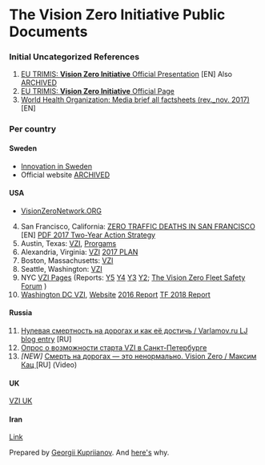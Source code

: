 # The Vision Zero Initiative Public Documents

### Initial Uncategorized References

1. [EU TRIMIS: **Vision Zero Initiative** Official Presentation](https://trimis.ec.europa.eu/sites/default/files/project/documents/vzi_presentation_long.pdf) [EN] Also [ARCHIVED](https://web.archive.org/web/20150918050037/visionzeroinitiative.com/PublicDownloads/Presentations/Long%20presentation%20(1.6MB).pdf)
2. [EU TRIMIS: **Vision Zero Initiative** Official Page](https://trimis.ec.europa.eu/project/vision-zero-initiative)
3. [World Health Organization: Media brief all factsheets (rev._nov. 2017)](https://www.who.int/violence_injury_prevention/publications/road_traffic/Media_brief_all_factsheets_web_rev_nov_2017.pdf) [EN]

### Per country

#### Sweden

* [Innovation in Sweden](https://sweden.se/business/innovation-in-sweden)
* Official website [ARCHIVED](https://web.archive.org/web/20180730071410/http://www.visionzeroinitiative.com/)

#### USA

* [VisionZeroNetwork.ORG](https://visionzeronetwork.org/)

4. San Francisco, California: [ZERO TRAFFIC DEATHS IN SAN FRANCISCO](https://www.visionzerosf.org/) [EN] [PDF 2017 Two-Year Action Strategy](https://www.sfmta.com/sites/default/files/reports-and-documents/2017/12/vision-zero-action-strategy-final.pdf)
5. Austin, Texas: [VZI](https://austintexas.gov/department/vision-zero), [Prorgams](https://austintexas.gov/page/programs-and-initiatives)
6. Alexandria, Virginia: [VZI](https://www.alexandriava.gov/VisionZero) [2017 PLAN](https://www.alexandriava.gov/uploadedFiles/tes/info/Vision%20Zero%20Action%20Plan%20Final_12012017.pdf)
7. Boston, Massachusetts: [VZI](https://www.boston.gov/transportation/vision-zero)
8. Seattle, Washington: [VZI](https://www.seattle.gov/visionzero)
9. NYC [VZI Pages](https://www1.nyc.gov/content/visionzero/pages/) (Reports: [Y5](https://www1.nyc.gov/assets/visionzero/downloads/pdf/vision-zero-year-5-report.pdf) [Y4](https://www1.nyc.gov/assets/visionzero/downloads/pdf/vision-zero-year-4-report.pdf) [Y3](https://www1.nyc.gov/assets/visionzero/downloads/pdf/vision-zero-year-3-report.pdf) [Y2](https://www1.nyc.gov/assets/visionzero/downloads/pdf/vision-zero-year-two-report.pdf); [The Vision Zero Fleet Safety Forum](https://www1.nyc.gov/site/dcas/agencies/vision-zero-fleet-safety.page) )
10. [Washington DC VZI](https://ddot.dc.gov/page/vision-zero-initiative), [Website](https://www.dcvisionzero.com/) [2016 Report](https://ddot.dc.gov/sites/default/files/dc/sites/ddot/page_content/attachments/Final_2016%20Progress%20Report_V3.pdf) [TF 2018 Report](https://ddot.dc.gov/sites/default/files/dc/sites/ddot/page_content/attachments/Major_Crash_Review_Task_Force_report2018_FINAL.pdf)

#### Russia

11. [Нулевая смертность на дорогах и как её достичь
 / Varlamov.ru LJ blog entry](https://varlamov.ru/3673050.html) [RU]
12. [Опрос о возможности старта VZI в Санкт-Петербурге](https://vk.com/wall599068_6826)
13. *[NEW]* [Смерть на дорогах — это ненормально. Vision Zero / Максим Кац
](https://www.youtube.com/watch?v=ZAXMljrt0Cg) [RU] (Video)

#### UK

[VZI UK](https://visionzerouk.wordpress.com/)

#### Iran

[Link](http://www.c4ts.ir/2016/02/vision-zero-initiation-vzi-approach.html)

Prepared by [Georgii Kupriianov](https://github.com/1spb-org). And [here's](https://vk.com/jorge/VisionZero) why.

